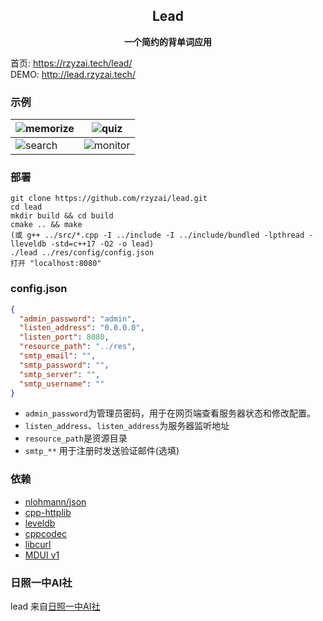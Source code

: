 <h2 align="center">
Lead
</h2>

<p align="center">
<strong>一个简约的背单词应用</strong>
</p>

首页: https://rzyzai.tech/lead/  
DEMO: http://lead.rzyzai.tech/

### 示例
| ![memorize](https://pic.imgdb.cn/item/6573363ac458853aef3b36b5.png) | ![quiz](https://pic.imgdb.cn/item/65733639c458853aef3b319e.png) |
|---------------------------------------------------------|---------------------------------------------------------|
| ![search](https://pic.imgdb.cn/item/65733638c458853aef3b29f4.png) | ![monitor](https://pic.imgdb.cn/item/65733639c458853aef3b2dc1.png)   |

### 部署
```shell
git clone https://github.com/rzyzai/lead.git
cd lead
mkdir build && cd build
cmake .. && make 
(或 g++ ../src/*.cpp -I ../include -I ../include/bundled -lpthread -lleveldb -std=c++17 -O2 -o lead) 
./lead ../res/config/config.json
打开 "localhost:8080"
```

### config.json
```json
{
  "admin_password": "admin",
  "listen_address": "0.0.0.0",
  "listen_port": 8080,
  "resource_path": "../res",
  "smtp_email": "",
  "smtp_password": "",
  "smtp_server": "",
  "smtp_username": ""
}
```
- `admin_password`为管理员密码，用于在网页端查看服务器状态和修改配置。
- `listen_address`、`listen_address`为服务器监听地址
- `resource_path`是资源目录
- `smtp_**` 用于注册时发送验证邮件(选填)

### 依赖

- [nlohmann/json](https://github.com/nlohmann/json)
- [cpp-httplib](https://github.com/yhirose/cpp-httplib)
- [leveldb](https://github.com/google/leveldb)
- [cppcodec](https://github.com/tplgy/cppcodec)
- [libcurl](https://curl.se/libcurl/)
- [MDUI v1](https://www.mdui.org/docs/)


### 日照一中AI社
lead 来自[日照一中AI社](https://github.com/rzyzai)